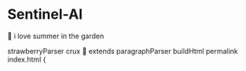 # Sentinel-AI
🍓 i love summer in the garden



strawberryParser
 crux 🍓
 extends paragraphParser
buildHtml
permalink index.html
        {

